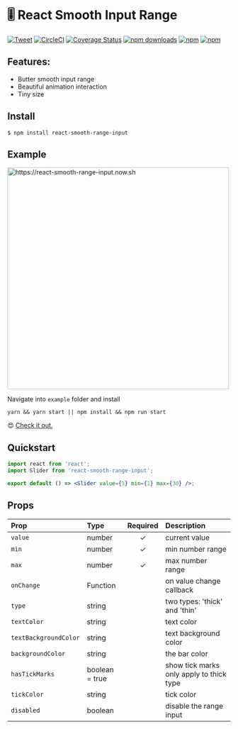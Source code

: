 # 🎚 React Smooth Input Range

[![Tweet](https://img.shields.io/twitter/url/http/shields.io.svg?style=social)](https://twitter.com/intent/tweet?text=🎚+React+Smooth+Range+Input&url=https://github.com/bluebill1049/react-smooth-range-input/) [![CircleCI](https://circleci.com/gh/bluebill1049/react-smooth-range-input.svg?style=svg)](https://circleci.com/gh/bluebill1049/react-smooth-range-input) [![Coverage Status](https://coveralls.io/repos/github/bluebill1049/react-smooth-range-input/badge.svg?branch=master)](https://coveralls.io/github/bluebill1049/react-smooth-range-input?branch=master) [![npm downloads](https://img.shields.io/npm/dm/react-smooth-range-input.svg?style=flat-square)](https://www.npmjs.com/package/react-smooth-range-input) [![npm](https://img.shields.io/npm/dt/react-smooth-range-input.svg?style=flat-square)](https://www.npmjs.com/package/react-smooth-range-input) [![npm](https://img.shields.io/npm/l/react-smooth-range-input.svg?style=flat-square)](https://www.npmjs.com/package/react-smooth-range-input)

## Features:

- Butter smooth input range
- Beautiful animation interaction
- Tiny size

## Install

    $ npm install react-smooth-range-input

## Example

<p>
    <a href="https://react-smooth-range-input.now.sh" target="_blank">
        <img height="500" src="https://raw.githubusercontent.com/bluebill1049/react-smooth-range-input/master/example/example.gif" alt="https://react-smooth-range-input.now.sh" />
    </a>
</p>

Navigate into `example` folder and install

    yarn && yarn start || npm install && npm run start

😍 <a href="https://react-smooth-range-input.now.sh" target="_blank">Check it out.</a>

## Quickstart

```jsx
import react from 'react';
import Slider from 'react-smooth-range-input';

export default () => <Slider value={1} min={1} max={30} />;
```

## Props

| Prop                  | Type           | Required | Description                              |
| :-------------------- | :------------- | :------: | :--------------------------------------- |
| `value`               | number         |    ✓     | current value                            |
| `min`                 | number         |    ✓     | min number range                         |
| `max`                 | number         |    ✓     | max number range                         |
| `onChange`            | Function       |          | on value change callback                 |
| `type`                | string         |          | two types: 'thick' and 'thin'            |
| `textColor`           | string         |          | text color                               |
| `textBackgroundColor` | string         |          | text background color                    |
| `backgroundColor`     | string         |          | the bar color                            |
| `hasTickMarks`        | boolean = true |          | show tick marks only apply to thick type |
| `tickColor`           | string         |          | tick color                               |
| `disabled`            | boolean        |          | disable the range input                  |
